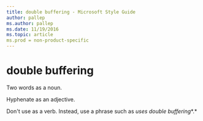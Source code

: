 ```yaml
---
title: double buffering - Microsoft Style Guide
author: pallep
ms.author: pallep
ms.date: 11/19/2016
ms.topic: article
ms.prod = non-product-specific
---
```


# double buffering

Two words as a noun. 

Hyphenate as an adjective. 

Don't use as a verb. Instead, use a phrase such as *uses double buffering**.*
